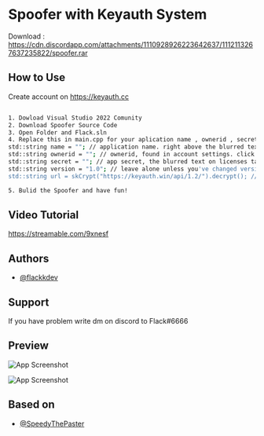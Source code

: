 
# Spoofer with Keyauth System

Download : https://cdn.discordapp.com/attachments/1110928926223642637/1112113267637235822/spoofer.rar


## How to Use

Create account on https://keyauth.cc 

```bash

1. Dowload Visual Studio 2022 Comunity 
2. Download Spoofer Source Code
3. Open Folder and Flack.sln
4. Replace this in main.cpp for your aplication name , ownerid , secret 
std::string name = ""; // application name. right above the blurred text aka the secret on the licenses tab among other tabs
std::string ownerid = ""; // ownerid, found in account settings. click your profile picture on top right of dashboard and then account settings.
std::string secret = ""; // app secret, the blurred text on licenses tab and other tabs
std::string version = "1.0"; // leave alone unless you've changed version on website
std::string url = skCrypt("https://keyauth.win/api/1.2/").decrypt(); // change if you're self-hosting

5. Bulid the Spoofer and have fun!

```

## Video Tutorial

https://streamable.com/9xnesf

## Authors

- [@flackkdev](https://www.github.com/flackkdev)


## Support
If you have problem write dm on discord to Flack#6666

## Preview

![App Screenshot](https://cdn.discordapp.com/attachments/1063909240579833898/1112058911818797167/image.png)

![App Screenshot](https://cdn.discordapp.com/attachments/1063909240579833898/1112058861294194799/image.png)




## Based on


- [@SpeedyThePaster](https://github.com/SpeedyThePaster/CFX-Bypass)

